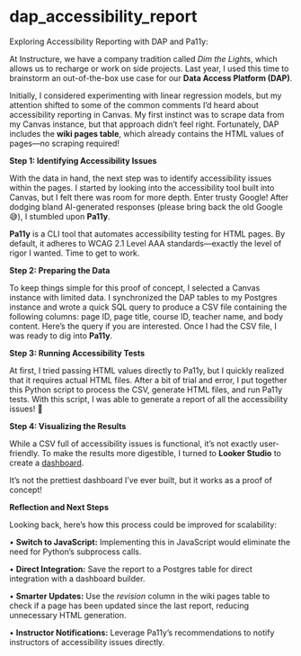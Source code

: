 # dap_accessibility_report
Exploring Accessibility Reporting with DAP and Pa11y:

At Instructure, we have a company tradition called _Dim the Lights_, which allows us to recharge or work on side projects. Last year, I used this time to brainstorm an out-of-the-box use case for our **Data Access Platform (DAP)**.

Initially, I considered experimenting with linear regression models, but my attention shifted to some of the common comments I’d heard about accessibility reporting in Canvas. My first instinct was to scrape data from my Canvas instance, but that approach didn’t feel right. Fortunately, DAP includes the **wiki pages table**, which already contains the HTML values of pages—no scraping required!

  **Step 1: Identifying Accessibility Issues**

With the data in hand, the next step was to identify accessibility issues within the pages. I started by looking into the accessibility tool built into Canvas, but I felt there was room for more depth. Enter trusty Google! After dodging bland AI-generated responses (please bring back the old Google 😅), I stumbled upon **Pa11y**.

**Pa11y** is a CLI tool that automates accessibility testing for HTML pages. By default, it adheres to WCAG 2.1 Level AAA standards—exactly the level of rigor I wanted. Time to get to work.

  **Step 2: Preparing the Data**

To keep things simple for this proof of concept, I selected a Canvas instance with limited data. I synchronized the DAP tables to my Postgres instance and wrote a quick SQL query to produce a CSV file containing the following columns: page ID, page title, course ID, teacher name, and body content. Here’s the query if you are interested. Once I had the CSV file, I was ready to dig into **Pa11y**.

  **Step 3: Running Accessibility Tests**

At first, I tried passing HTML values directly to Pa11y, but I quickly realized that it requires actual HTML files. After a bit of trial and error, I put together this Python script to process the CSV, generate HTML files, and run Pa11y tests. With this script, I was able to generate a report of all the accessibility issues! 🎉

**Step 4: Visualizing the Results**

While a CSV full of accessibility issues is functional, it’s not exactly user-friendly. To make the results more digestible, I turned to **Looker Studio** to create a [dashboard](https://lookerstudio.google.com/reporting/70da3b25-51b8-461b-876b-a2405bde8a33).

  

  

It’s not the prettiest dashboard I’ve ever built, but it works as a proof of concept!

  

**Reflection and Next Steps**

Looking back, here’s how this process could be improved for scalability:

• **Switch to JavaScript:** Implementing this in JavaScript would eliminate the need for Python’s subprocess calls.

• **Direct Integration:** Save the report to a Postgres table for direct integration with a dashboard builder.

• **Smarter Updates:** Use the _revision_ column in the wiki pages table to check if a page has been updated since the last report, reducing unnecessary HTML generation.

• **Instructor Notifications:** Leverage Pa11y’s recommendations to notify instructors of accessibility issues directly.
